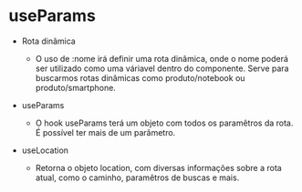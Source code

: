 # useParams

* Rota dinâmica
  - O uso de :nome irá definir uma rota dinâmica, onde o nome poderá ser utilizado como uma váriavel dentro do componente. Serve para buscarmos rotas dinâmicas como produto/notebook ou produto/smartphone.
  <!-- 
  import { BrowserRouter, Routes, Route } from 'react-router-dom';
  import Produto from './Produto';
  import Home from './Home';
  import Header from './Header';

  const App = () => {
    return (
      <BrowserRouter>
        <Header />
        <Routes>
          <Route path="/" element={<Home />} />
          <Route path="produto/:id" element={<Produto />} />
        </Routes>
      </BrowserRouter>
    );
  }; 
  -->

* useParams 
  - O hook useParams terá um objeto com todos os paramêtros da rota. É possível ter mais de um parâmetro.
  <!-- 
  import { useParams } from 'react-router-dom';

  const Produto = () => {
    const params = useParams();

    return (
      <div>
        <h1>Produto</h1>
        <p>id: {params.id}</p>
      </div>
    );
  }; 
  -->

* useLocation 
  - Retorna o objeto location, com diversas informações sobre a rota atual, como o caminho, paramêtros de buscas e mais.
  <!-- 
  import { useLocation } from 'react-router-dom';

  const Header = () => {
    const location = useLocation();

    React.useEffect(() => {
      const search = new URLSearchParams(location.search);
      console.log(search.get('q'));
      console.log('Toda vez que a rota mudar');
    }, [location]);

    return <div></div>;
  }; 
  -->


